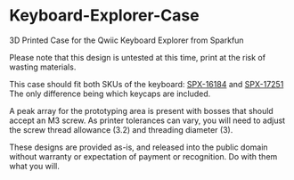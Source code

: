 # Keyboard-Explorer-Case
3D Printed Case for the Qwiic Keyboard Explorer from Sparkfun

Please note that this design is untested at this time, print at the risk of wasting materials.

This case should fit both SKUs of the keyboard:
[SPX-16184](https://www.sparkfun.com/products/16184) and
[SPX-17251](https://www.sparkfun.com/products/17251)
The only difference being which keycaps are included.

A peak array for the prototyping area is present with bosses that should accept an M3 screw.
As printer tolerances can vary, you will need to adjust the screw thread allowance (3.2) and threading diameter (3).

These designs are provided as-is, and released into the public domain without warranty or expectation of payment or recognition.
Do with them what you will.
